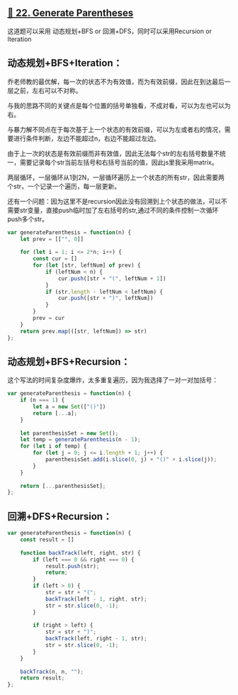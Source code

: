 ## [🥑 22. Generate Parentheses](https://leetcode.com/problems/generate-parentheses/)

这道题可以采用 动态规划+BFS or 回溯+DFS，同时可以采用Recursion or Iteration

## 动态规划+BFS+Iteration：
乔老师教的最优解，每一次的状态不为有效值，而为有效前缀，因此在到达最后一层之前，左右可以不对称。

与我的思路不同的关键点是每个位置的括号单独看，不成对看，可以为左也可以为右。

与暴力解不同点在于每次基于上一个状态的有效前缀，可以为左或者右的情况，需要进行条件判断，左边不能超过n，右边不能超过左边。

由于上一次的状态是有效前缀而非有效值，因此无法每个str的左右括号数量不统一，需要记录每个str当前左括号和右括号当前的值，因此js里我采用matrix。

两层循环，一层循环从1到2N，一层循环遍历上一个状态的所有str，因此需要两个str，一个记录一个遍历，每一层更新。

还有一个问题：因为这里不是recursion因此没有回溯到上个状态的做法，可以不需要str变量，直接push临时加了左右括号的str,通过不同的条件控制一次循环push多个str。

```javascript
var generateParenthesis = function(n) {
    let prev = [["", 0]]
    
    for (let i = 1; i <= 2*n; i++) {
        const cur = []
        for (let [str, leftNum] of prev) {
            if (leftNum < n) {
                cur.push([str + "(", leftNum + 1])
            }
            if (str.length - leftNum < leftNum) {
                cur.push([str + ")", leftNum])
            }
        }
        prev = cur
    }
    return prev.map(([str, leftNum]) => str)
};
```

## 动态规划+BFS+Recursion：
这个写法的时间复杂度爆炸，太多重复遍历，因为我选择了一对一对加括号：

```javascript
var generateParenthesis = function(n) {
    if (n === 1) {
        let a = new Set(["()"])
        return [...a];
    }
    
    let parenthesisSet = new Set();
    let temp = generateParenthesis(n - 1);
    for (let i of temp) {
        for (let j = 0; j <= i.length + 1; j++) {
            parenthesisSet.add(i.slice(0, j) + "()" + i.slice(j));
        }
    }
    
    return [...parenthesisSet];
};
```

## 回溯+DFS+Recursion：
```javascript
var generateParenthesis = function(n) {
    const result = []
    
    function backTrack(left, right, str) {
        if (left === 0 && right === 0) {
            result.push(str);
            return;
        }
        if (left > 0) {
            str = str + "(";
            backTrack(left - 1, right, str);
            str = str.slice(0, -1);
        }
        
        if (right > left) {
            str = str + ")";
            backTrack(left, right - 1, str);
            str = str.slice(0, -1);
        }
    }
    
    backTrack(n, n, "");
    return result;
};
```




